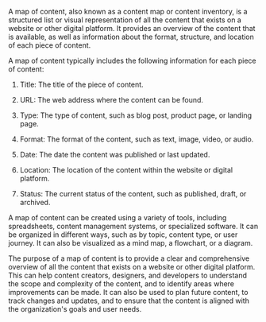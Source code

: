 A map of content, also known as a content map or content inventory, is a structured list or visual representation of all the content that exists on a website or other digital platform. It provides an overview of the content that is available, as well as information about the format, structure, and location of each piece of content.

A map of content typically includes the following information for each piece of content:

1.  Title: The title of the piece of content.
    
2.  URL: The web address where the content can be found.
    
3.  Type: The type of content, such as blog post, product page, or landing page.
    
4.  Format: The format of the content, such as text, image, video, or audio.
    
5.  Date: The date the content was published or last updated.
    
6.  Location: The location of the content within the website or digital platform.
    
7.  Status: The current status of the content, such as published, draft, or archived.
    

A map of content can be created using a variety of tools, including spreadsheets, content management systems, or specialized software. It can be organized in different ways, such as by topic, content type, or user journey. It can also be visualized as a mind map, a flowchart, or a diagram.

The purpose of a map of content is to provide a clear and comprehensive overview of all the content that exists on a website or other digital platform. This can help content creators, designers, and developers to understand the scope and complexity of the content, and to identify areas where improvements can be made. It can also be used to plan future content, to track changes and updates, and to ensure that the content is aligned with the organization's goals and user needs.